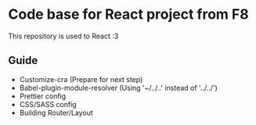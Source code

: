 # Code base for React project from F8

This repository is used to React :3

## Guide

-   Customize-cra (Prepare for next step)
-   Babel-plugin-module-resolver (Using '~/../..' instead of '../../')
-   Prettier config
-   CSS/SASS config
-   Building Router/Layout
